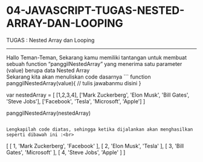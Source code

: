 # 04-JAVASCRIPT-TUGAS-NESTED-ARRAY-DAN-LOOPING
TUGAS : Nested Array dan Looping
<hr>
Hallo Teman-Teman, Sekarang kamu memiliki tantangan untuk membuat sebuah function “panggilNestedArray” yang menerima satu parameter (value) berupa data Nested Array
<br>
Sekarang kita akan menuliskan code dasarnya
```
function panggilNestedArray(value){
 // tulis jawabanmu disini
}

var nestedArray = [
   [1,2,3,4],
   ['Mark Zuckerberg', 'Elon Musk', 'Bill Gates', 'Steve Jobs'],
   ['Facebook', 'Tesla', 'Microsoft', 'Apple']
]

panggilNestedArray(nestedArray)

```

Lengkapilah code diatas, sehingga ketika dijalankan akan menghasilkan seperti dibawah ini :<br>

```
[ [ 1, 'Mark Zuckerberg', 'Facebook' ],
 [ 2, 'Elon Musk', 'Tesla' ],
 [ 3, 'Bill Gates', 'Microsoft' ],
 [ 4, 'Steve Jobs', 'Apple' ] ]
```
